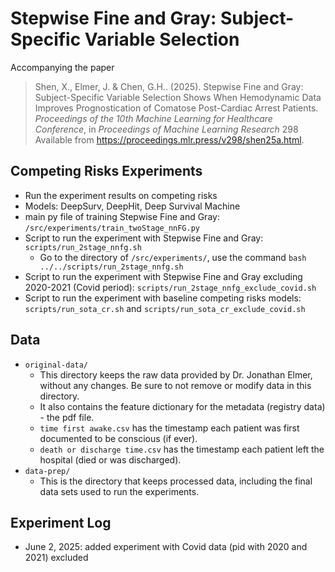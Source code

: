 # Stepwise Fine and Gray: Subject-Specific Variable Selection
Accompanying the paper
> Shen, X., Elmer, J. &amp; Chen, G.H.. (2025). Stepwise Fine and Gray: Subject-Specific Variable Selection Shows When Hemodynamic Data Improves Prognostication of Comatose Post-Cardiac Arrest Patients. <i>Proceedings of the 10th Machine Learning for Healthcare Conference</i>, in <i>Proceedings of Machine Learning Research</i> 298 Available from https://proceedings.mlr.press/v298/shen25a.html.


## Competing Risks Experiments

- Run the experiment results on competing risks
- Models: DeepSurv, DeepHit, Deep Survival Machine
- main py file of training Stepwise Fine and Gray: `/src/experiments/train_twoStage_nnFG.py`
- Script to run the experiment with Stepwise Fine and Gray: `scripts/run_2stage_nnfg.sh`
    - Go to the directory of `/src/experiments/`, use the command `bash ../../scripts/run_2stage_nnfg.sh`
- Script to run the experiment with Stepwise Fine and Gray excluding 2020-2021 (Covid period): `scripts/run_2stage_nnfg_exclude_covid.sh`
- Script to run the experiment with baseline competing risks models: `scripts/run_sota_cr.sh` and `scripts/run_sota_cr_exclude_covid.sh`

## Data
- `original-data/`
    - This directory keeps the raw data provided by Dr. Jonathan Elmer, without any changes. Be sure to not remove or modify data in this directory.
    - It also contains the feature dictionary for the metadata (registry data) - the pdf file.
    - `time first awake.csv` has the timestamp each patient was first documented to be conscious (if ever).
    - `death or discharge time.csv` has the timestamp each patient left the hospital (died or was discharged).
- `data-prep/`
    - This is the directory that keeps processed data, including the final data sets used to run the experiments.


    

## Experiment Log
- June 2, 2025: added experiment with Covid data (pid with 2020 and 2021) excluded

